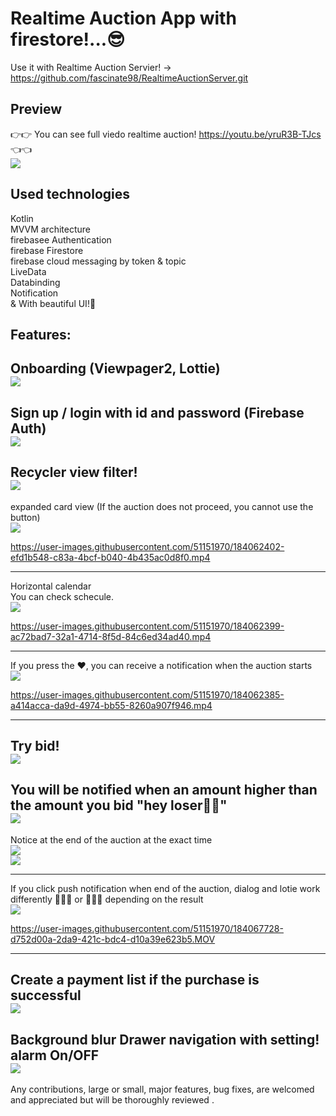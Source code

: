 

# Realtime Auction App with firestore!...😎

Use it with Realtime Auction Servier! -> https://github.com/fascinate98/RealtimeAuctionServer.git <br>



## Preview
👉👉 You can see full viedo realtime auction! https://youtu.be/yruR3B-TJcs 👈👈 <br>
  <img src="https://user-images.githubusercontent.com/51151970/184061813-ab950354-87d8-46bc-a915-70265119e153.png">



## Used technologies

Kotlin<br>
MVVM architecture <br>
firebasee Authentication  <br> 
firebase Firestore  <br> 
firebase cloud messaging by token & topic<br>
LiveData <br>
Databinding <br>
Notification <br>
&
With beautiful UI!🥳 <br>


Features:<br>
----------
Onboarding (Viewpager2, Lottie) <br>
  <img src="https://user-images.githubusercontent.com/51151970/184061792-c8255d8e-80e8-4cd1-bd21-5711c96c5b9f.png" ><br>
----------
 

Sign up / login with id and password (Firebase Auth)<br>
  <img src="https://user-images.githubusercontent.com/51151970/184061795-afa8bd2d-e68c-415b-a86d-499b55fd044f.png" ><br>
----------

Recycler view filter! <br>
<img src="https://user-images.githubusercontent.com/51151970/184061797-87412669-7be6-444d-880a-109fb37b4782.png" ><br>
----------

expanded card view (If the auction does not proceed, you cannot use the button) <br>
<img src="https://user-images.githubusercontent.com/51151970/184061798-d89d8b19-3682-4451-b1ce-1980bf71744f.png" ><br>

https://user-images.githubusercontent.com/51151970/184062402-efd1b548-c83a-4bcf-b040-4b435ac0d8f0.mp4


----------

Horizontal calendar<br>
You can check schecule. <br>
<img src="https://user-images.githubusercontent.com/51151970/184061799-32320c05-f496-4cf3-9ff9-37f7309f876a.png" ><br>


https://user-images.githubusercontent.com/51151970/184062399-ac72bad7-32a1-4714-8f5d-84c6ed34ad40.mp4


----------


If you press the ❤️, you can receive a notification when the auction starts  <br>
<img src="https://user-images.githubusercontent.com/51151970/184061801-675d12ee-7e41-4a74-931a-e44dc9e8f5e0.png" ><br>

https://user-images.githubusercontent.com/51151970/184062385-a414acca-da9d-4974-bb55-8260a907f946.mp4


----------

Try bid! <br>
<img src="https://user-images.githubusercontent.com/51151970/184061801-675d12ee-7e41-4a74-931a-e44dc9e8f5e0.png" ><br>
----------


You will be notified when an amount higher than the amount you bid "hey loser🤪🤪" <br>
<img src="https://user-images.githubusercontent.com/51151970/184061806-644be2b4-36b5-428c-bf3b-1b451fd77c14.png" ><br>
----------

Notice at the end of the auction at the exact time <br>
<img src="https://user-images.githubusercontent.com/51151970/184061802-09296735-53e0-463f-8e98-ddfc82bb8f35.png" ><br>
<img src="https://user-images.githubusercontent.com/51151970/184061807-e893af4d-9a4d-443e-9470-4eeb12fa4c45.png" ><br>

----------


If you click push notification when end of the auction, dialog and lotie work differently 🎉🎊🥳 or 🍂🥺💧 depending on the result  <br>
<img src="https://user-images.githubusercontent.com/51151970/184061809-99217f64-f3ca-4287-83c7-0d0520ebe6c7.png" ><br>

https://user-images.githubusercontent.com/51151970/184067728-d752d00a-2da9-421c-bdc4-d10a39e623b5.MOV

----------


Create a payment list if the purchase is successful<br>
<img src="https://user-images.githubusercontent.com/51151970/184061808-8dfe969f-6f70-41e1-9293-5dba8898fbda.png" ><br>
----------



Background blur Drawer navigation with setting! alarm On/OFF<br>
<img src="https://user-images.githubusercontent.com/51151970/184061812-3c01733d-60d0-4732-8120-1bde21b462a5.png" ><br>
----------

Any contributions, large or small, major features, bug fixes, are welcomed and appreciated
but will be thoroughly reviewed .
